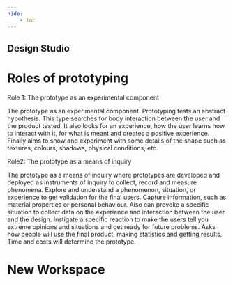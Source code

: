 ```yaml
---
hide:
    - toc
---
```


## Design Studio

# Roles of prototyping

Role 1: The prototype as an experimental component

The prototype as an experimental component. Prototyping tests an abstract hypothesis. This type searches for body interaction between the user and the product tested. It also looks for an experience, how the user learns how to interact with it, for what is meant and creates a positive experience. Finally aims to show and experiment with some details of the shape such as textures, colours, shadows, physical conditions, etc.

Role2: The prototype as a means of inquiry

The prototype as a means of inquiry where prototypes are developed and deployed as instruments of inquiry to collect, record and measure phenomena.
Explore and understand a phenomenon, situation, or experience to get validation for the final users. Capture information, such as material properties or personal behaviour. Also can provoke a specific situation to collect data on the experience and interaction between the user and the design. Instigate a specific reaction to make the users tell you extreme opinions and situations and get ready for future problems.
Asks how people will use the final product, making statistics and getting results. Time and costs will determine the prototype.


# New Workspace
